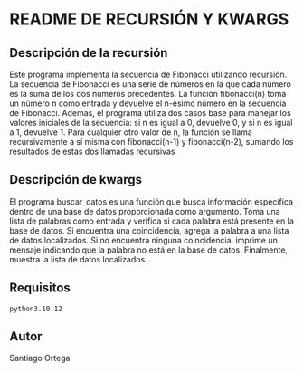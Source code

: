 # README DE RECURSIÓN Y KWARGS
## Descripción de la recursión
Este programa implementa la secuencia de Fibonacci utilizando recursión. La secuencia de Fibonacci es una serie de números en la que cada número es la suma de los dos números precedentes. La función fibonacci(n) toma un número n como entrada y devuelve el n-ésimo número en la secuencia de Fibonacci. Ademas, el programa utiliza dos casos base para manejar los valores iniciales de la secuencia: si n es igual a 0, devuelve 0, y si n es igual a 1, devuelve 1. Para cualquier otro valor de n, la función se llama recursivamente a sí misma con fibonacci(n-1) y fibonacci(n-2), sumando los resultados de estas dos llamadas recursivas
## Descripción de kwargs
El programa buscar_datos es una función que busca información específica dentro de una base de datos proporcionada como argumento. Toma una lista de palabras como entrada y verifica si cada palabra está presente en la base de datos. Si encuentra una coincidencia, agrega la palabra a una lista de datos localizados. Si no encuentra ninguna coincidencia, imprime un mensaje indicando que la palabra no está en la base de datos. Finalmente, muestra la lista de datos localizados.
## Requisitos
	python3.10.12
## Autor
Santiago Ortega
